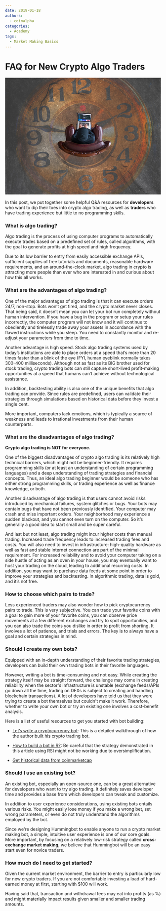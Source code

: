 ```yaml
---
date: 2019-01-18
authors:
  - coinalpha
categories:
  - Academy
tags:
  - Market Making Basics
---
```


# FAQ for New Crypto Algo Traders

![cover](cover.jpeg)

In this post, we put together some helpful Q&A resources for **developers** who want to dip their toes into crypto algo trading, as well as **traders** who have trading experience but little to no programming skills.

<!-- more -->

### What is algo trading?

Algo trading is the process of using computer programs to automatically execute trades based on a predefined set of rules, called algorithms, with the goal to generate profits at high speed and high frequency.

Due to its low barrier to entry from easily accessible exchange APIs, sufficient supplies of free tutorials and documents, reasonable hardware requirements, and an around-the-clock market, algo trading in crypto is attracting more people than ever who are interested in and curious about how this all works.

### What are the advantages of algo trading?

One of the major advantages of algo trading is that it can execute orders 24/7, non-stop. Bots won’t get tired, and the crypto market never closes. That being said, it doesn’t mean you can let your bot run completely without human intervention.  If you have a bug in the program or setup your rules incorrectly, the computer program will not know and it will continue to obediently and tirelessly trade away your assets in accordance with the flawed instructions while you sleep.  You need to constantly monitor and re-adjust your parameters from time to time.

Another advantage is high speed. Stock algo trading systems used by today’s institutions are able to place orders at a speed that’s more than 20 times faster than a blink of the eye (FYI, human eyeblink normally takes 300-400 milliseconds). Although not as fast as its BIG brother used for stock trading, crypto trading bots can still capture short-lived profit-making opportunities at a speed that humans can’t achieve without technological assistance.

In addition, backtesting ability is also one of the unique benefits that algo trading can provide. Since rules are predefined, users can validate their strategies through simulations based on historical data before they invest a single cent.

More important, computers lack emotions, which is typically a source of weakness and leads to irrational investments from their human counterparts.

### What are the disadvantages of algo trading?

**Crypto algo trading is NOT for everyone.**

One of the biggest disadvantages of crypto algo trading is its relatively high technical barriers, which might not be beginner-friendly. It requires programming skills (or at least an understanding of certain programming languages) and a deep understanding of trading strategies and financial concepts. Thus, an ideal algo trading beginner would be someone who has either strong programming skills, or trading experience as well as finance knowledge, or both.

Another disadvantage of algo trading is that users cannot avoid risks introduced by mechanical failures, system glitches or bugs. Your bots may contain bugs that have not been previously identified. Your computer may crash and miss important orders. Your neighborhood may experience a sudden blackout, and you cannot even turn on the computer. So it’s generally a good idea to start small and be super careful.

And last but not least, algo trading might incur higher costs than manual trading. Increased trade frequency leads to increased trading fees and costs.  You will also need to invest in infrastructure: high-quality hardware as well as fast and stable internet connection are part of the minimal requirement. For increased reliability and to avoid your computer taking on a side hustle of acting as an oven in your house, you may eventually want to host your trading on the cloud, leading to additional recurring costs.  In addition, you may want to purchase data feeds at some point in order to improve your strategies and backtesting. In algorithmic trading, data is gold, and it’s not free.


### How to choose which pairs to trade?

Less experienced traders may also wonder how to pick cryptocurrency pairs to trade. This is very subjective. You can trade your favorite coins with a goal to gain more of your favorite coins, you can observe price movements at a few different exchanges and try to spot opportunities, and you can also trade the coins you dislike in order to profit from shorting. It involves a lot of patience, and trials and errors. The key is to always have a goal and certain strategies in mind.


### Should I create my own bots?

Equipped with an in-depth understanding of their favorite trading strategies, developers can build their own trading bots in their favorite languages.

However, writing a bot is time-consuming and not easy. While creating the strategy itself may be straight forward, the challenge may come in creating reliability when the sector's infrastructure is unstable (exchange feeds/APIs go down all the time, trading on DEXs is subject to creating and handling blockchain transactions).  A lot of developers have told us that they were trying to create a bot themselves but couldn't make it work. Therefore, whether to write your own bot or try an existing one involves a cost-benefit analysis.

Here is a list of useful resources to get you started with bot building:

* [Let’s write a cryptocurrency bot](../what-is-market-making/index.md): This is a detailed walkthrough of how the author built his crypto trading bot.

* [How to build a bot in R?](https://towardsdatascience.com/build-a-cryptocurrency-trading-bot-with-r-1445c429e1b1): Be careful that the strategy demonstrated in this article using RSI might not be working due to oversimplification.

* [Get historical data from coinmarketcap](https://github.com/Alescontrela/coinmarketcap-history)

### Should I use an existing bot?

An existing bot, especially an open-source one, can be a great alternative for developers who want to try algo trading. It definitely saves developer time and provides a base from which developers can tweak and customize.

In addition to user experience considerations, using existing bots entails various risks. You might easily lose money if you make a wrong bet, set wrong parameters, or even do not truly understand the algorithms employed by the bot.

Since we're designing Hummingbot to enable anyone to run a crypto market making bot, a simple, intuitive user experience is one of our core goals. More important, by focusing on a relatively low-risk strategy called **cross-exchange market making**, we believe that Hummingbot will be an easy start even for novice traders.

### How much do I need to get started?

Given the current market environment, the barrier to entry is particularly low for new crypto traders. If you are not comfortable investing a load of hard-earned money at first, starting with $100 will work.

Having said that, transaction and withdrawal fees may eat into profits (as %) and might materially impact results given smaller and smaller trading amounts.